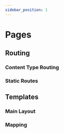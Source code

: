 ```yaml
---
sidebar_position: 1
---
```


# Pages

## Routing

### Content Type Routing

### Static Routes

## Templates

### Main Layout

### Mapping
